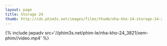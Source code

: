 ```yaml
---
layout: page
title: Storage 24
thumb: http://cdn.phim3s.net/images/films/thumb/nha-kho-24-storage-24-2012.jpg
---
```

{% include jwpadv src='//phim3s.net/phim-le/nha-kho-24_3821/xem-phim//video.mp4' %}